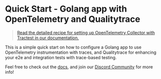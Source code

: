 # Quick Start - Golang app with OpenTelemetry and Qualitytrace

> [Read the detailed recipe for setting up OpenTelemetry Collector with Tractest in our documentation.](https://docs.quality-trace.io/examples-tutorials/recipes/running-quality-trace-without-a-trace-data-store)

This is a simple quick start on how to configure a Golang app to use OpenTelemetry instrumentation with traces, and Qualitytrace for enhancing your e2e and integration tests with trace-based testing.

Feel free to check out the [docs](https://docs.quality-trace.io/), and join our [Discord Community](https://discord.gg/8MtcMrQNbX) for more info!
